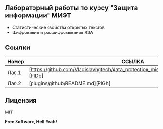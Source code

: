 
## Лабораторный работы по курсу "Защита информации" МИЭТ


- Статистические свойства открытых текстов
- Шифрование и расшифровывание RSA


## Ссылки



| Номер  | ССЫЛКА |
| ------ | ------ |
| Лаб.1 | [https://github.com/Vladislavhgtech/data_protection_miet/tree/main/info_protection_lab_1][PlDb] |
| Лаб.2 | [plugins/github/README.md][PlGh] |



## Лицензия 

MIT

**Free Software, Hell Yeah!**

